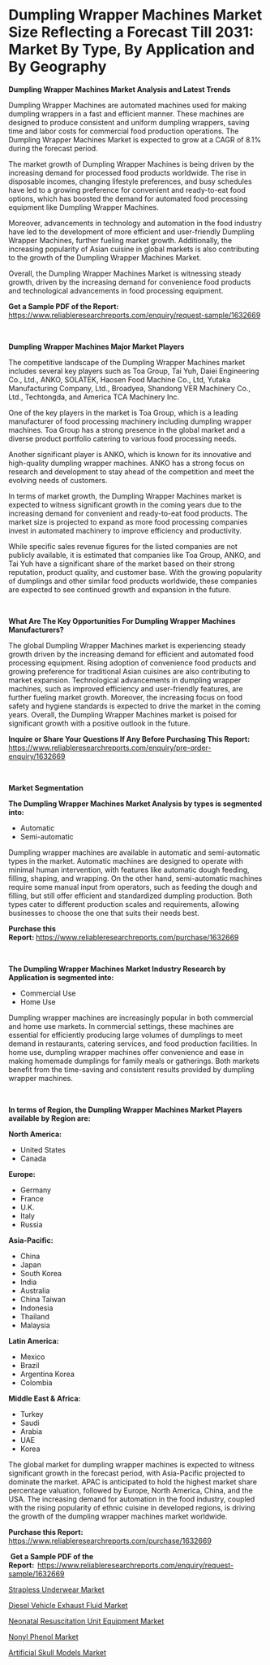 <p><h1>Dumpling Wrapper Machines Market Size Reflecting a Forecast Till 2031: Market By Type, By Application and By Geography</h1></p><p><strong>Dumpling Wrapper Machines Market Analysis and Latest Trends</strong></p>
<p><p>Dumpling Wrapper Machines are automated machines used for making dumpling wrappers in a fast and efficient manner. These machines are designed to produce consistent and uniform dumpling wrappers, saving time and labor costs for commercial food production operations. The Dumpling Wrapper Machines Market is expected to grow at a CAGR of 8.1% during the forecast period.</p><p>The market growth of Dumpling Wrapper Machines is being driven by the increasing demand for processed food products worldwide. The rise in disposable incomes, changing lifestyle preferences, and busy schedules have led to a growing preference for convenient and ready-to-eat food options, which has boosted the demand for automated food processing equipment like Dumpling Wrapper Machines.</p><p>Moreover, advancements in technology and automation in the food industry have led to the development of more efficient and user-friendly Dumpling Wrapper Machines, further fueling market growth. Additionally, the increasing popularity of Asian cuisine in global markets is also contributing to the growth of the Dumpling Wrapper Machines Market.</p><p>Overall, the Dumpling Wrapper Machines Market is witnessing steady growth, driven by the increasing demand for convenience food products and technological advancements in food processing equipment.</p></p>
<p><strong>Get a Sample PDF of the Report:&nbsp;</strong> <a href="https://www.reliableresearchreports.com/enquiry/request-sample/1632669">https://www.reliableresearchreports.com/enquiry/request-sample/1632669</a></p>
<p>&nbsp;</p>
<p><strong>Dumpling Wrapper Machines Major Market Players</strong></p>
<p><p>The competitive landscape of the Dumpling Wrapper Machines market includes several key players such as Toa Group, Tai Yuh, Daiei Engineering Co., Ltd., ANKO, SOLATEK, Haosen Food Machine Co., Ltd, Yutaka Manufacturing Company, Ltd., Broadyea, Shandong VER Machinery Co., Ltd., Techtongda, and America TCA Machinery Inc.</p><p>One of the key players in the market is Toa Group, which is a leading manufacturer of food processing machinery including dumpling wrapper machines. Toa Group has a strong presence in the global market and a diverse product portfolio catering to various food processing needs.</p><p>Another significant player is ANKO, which is known for its innovative and high-quality dumpling wrapper machines. ANKO has a strong focus on research and development to stay ahead of the competition and meet the evolving needs of customers.</p><p>In terms of market growth, the Dumpling Wrapper Machines market is expected to witness significant growth in the coming years due to the increasing demand for convenient and ready-to-eat food products. The market size is projected to expand as more food processing companies invest in automated machinery to improve efficiency and productivity.</p><p>While specific sales revenue figures for the listed companies are not publicly available, it is estimated that companies like Toa Group, ANKO, and Tai Yuh have a significant share of the market based on their strong reputation, product quality, and customer base. With the growing popularity of dumplings and other similar food products worldwide, these companies are expected to see continued growth and expansion in the future.</p></p>
<p>&nbsp;</p>
<p><strong>What Are The Key Opportunities For Dumpling Wrapper Machines Manufacturers?</strong></p>
<p><p>The global Dumpling Wrapper Machines market is experiencing steady growth driven by the increasing demand for efficient and automated food processing equipment. Rising adoption of convenience food products and growing preference for traditional Asian cuisines are also contributing to market expansion. Technological advancements in dumpling wrapper machines, such as improved efficiency and user-friendly features, are further fueling market growth. Moreover, the increasing focus on food safety and hygiene standards is expected to drive the market in the coming years. Overall, the Dumpling Wrapper Machines market is poised for significant growth with a positive outlook in the future.</p></p>
<p><strong>Inquire or Share Your Questions If Any Before Purchasing This Report:</strong> <a href="https://www.reliableresearchreports.com/enquiry/pre-order-enquiry/1632669">https://www.reliableresearchreports.com/enquiry/pre-order-enquiry/1632669</a></p>
<p>&nbsp;</p>
<p><strong>Market Segmentation</strong></p>
<p><strong>The Dumpling Wrapper Machines Market Analysis by types is segmented into:</strong></p>
<p><ul><li>Automatic</li><li>Semi-automatic</li></ul></p>
<p><p>Dumpling wrapper machines are available in automatic and semi-automatic types in the market. Automatic machines are designed to operate with minimal human intervention, with features like automatic dough feeding, filling, shaping, and wrapping. On the other hand, semi-automatic machines require some manual input from operators, such as feeding the dough and filling, but still offer efficient and standardized dumpling production. Both types cater to different production scales and requirements, allowing businesses to choose the one that suits their needs best.</p></p>
<p><strong>Purchase this Report:&nbsp;</strong><a href="https://www.reliableresearchreports.com/purchase/1632669">https://www.reliableresearchreports.com/purchase/1632669</a></p>
<p>&nbsp;</p>
<p><strong>The Dumpling Wrapper Machines Market Industry Research by Application is segmented into:</strong></p>
<p><ul><li>Commercial Use</li><li>Home Use</li></ul></p>
<p><p>Dumpling wrapper machines are increasingly popular in both commercial and home use markets. In commercial settings, these machines are essential for efficiently producing large volumes of dumplings to meet demand in restaurants, catering services, and food production facilities. In home use, dumpling wrapper machines offer convenience and ease in making homemade dumplings for family meals or gatherings. Both markets benefit from the time-saving and consistent results provided by dumpling wrapper machines.</p></p>
<p>&nbsp;</p>
<p><strong>In terms of Region, the Dumpling Wrapper Machines Market Players available by Region are:</strong></p>
<p>
    <p> <strong> North America: </strong>
        <ul>
            <li>United States</li>
            <li>Canada</li>
        </ul>
        </p> 
    <p> <strong> Europe: </strong>
        <ul>
            <li>Germany</li>
            <li>France</li>
            <li>U.K.</li>
            <li>Italy</li>
            <li>Russia</li>
        </ul>
        </p> 
    <p> <strong> Asia-Pacific: </strong>
        <ul>
            <li>China</li>
            <li>Japan</li>
            <li>South Korea</li>
            <li>India</li>
            <li>Australia</li>
            <li>China Taiwan</li>
            <li>Indonesia</li>
            <li>Thailand</li>
            <li>Malaysia</li>
        </ul>
        </p> 
    <p> <strong> Latin America: </strong>
        <ul>
            <li>Mexico</li>
            <li>Brazil</li>
            <li>Argentina Korea</li>
            <li>Colombia</li>
        </ul>
        </p> 
    <p> <strong> Middle East & Africa: </strong>
        <ul>
            <li>Turkey</li>
            <li>Saudi</li>
            <li>Arabia</li>
            <li>UAE</li>
            <li>Korea</li>
        </ul>
    </p>
    </p>
<p><p>The global market for dumpling wrapper machines is expected to witness significant growth in the forecast period, with Asia-Pacific projected to dominate the market. APAC is anticipated to hold the highest market share percentage valuation, followed by Europe, North America, China, and the USA. The increasing demand for automation in the food industry, coupled with the rising popularity of ethnic cuisine in developed regions, is driving the growth of the dumpling wrapper machines market worldwide.</p></p>
<p><strong>Purchase this Report: </strong><a href="https://www.reliableresearchreports.com/purchase/1632669">https://www.reliableresearchreports.com/purchase/1632669</a></p>
<p>&nbsp;<strong>Get a Sample PDF of the Report:&nbsp;&nbsp;</strong><a href="https://www.reliableresearchreports.com/enquiry/request-sample/1632669">https://www.reliableresearchreports.com/enquiry/request-sample/1632669</a></p>
<p><strong></strong></p>
<p><p><a href="https://view.publitas.com/reportprime-1/strapless-underwear-market-dynamics-2024-2031-also-about-its-market-trends-projections-and-opportunities/">Strapless Underwear Market</a></p><p><a href="https://cedar-agate-3da.notion.site/Diesel-Vehicle-Exhaust-Fluid-Market-with-the-goal-of-estimating-the-market-size-and-future-growth-po-ef92b277240c436dacf01d6592c61059">Diesel Vehicle Exhaust Fluid Market</a></p><p><a href="https://github.com/wwwkeltoum/Market-Research-Report-List-2/blob/main/neonatal-resuscitation-unit-equipment-market.md">Neonatal Resuscitation Unit Equipment Market</a></p><p><a href="https://view.publitas.com/reportprime-1/nonyl-phenol-market-size-furnishes-valuable-information-encompassing-market-share-market-trends-and-projections-spanning-from-2024-to-2031/">Nonyl Phenol Market</a></p><p><a href="https://github.com/gamblestampleyjenny50m5sl6/Market-Research-Report-List-1/blob/main/artificial-skull-models-market.md">Artificial Skull Models Market</a></p></p>